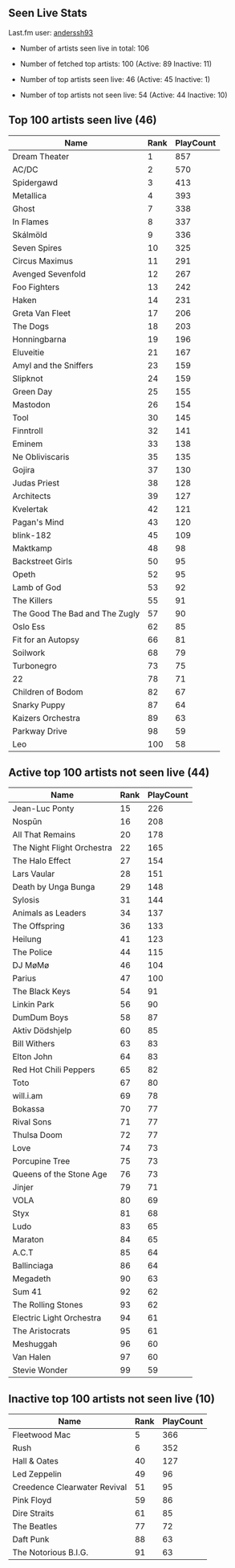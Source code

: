 ## Seen Live Stats

Last.fm user: [anderssh93](https://www.last.fm/user/anderssh93)

- Number of artists seen live in total: 106

- Number of fetched top artists: 100 (Active: 89 Inactive: 11)

- Number of top artists seen live: 46 (Active: 45 Inactive: 1)

- Number of top artists not seen live: 54 (Active: 44 Inactive: 10)

## Top 100 artists seen live (46)

Name                           | Rank | PlayCount
------------------------------ | ---- | ---------
Dream Theater                  | 1    | 857      
AC/DC                          | 2    | 570      
Spidergawd                     | 3    | 413      
Metallica                      | 4    | 393      
Ghost                          | 7    | 338      
In Flames                      | 8    | 337      
Skálmöld                       | 9    | 336      
Seven Spires                   | 10   | 325      
Circus Maximus                 | 11   | 291      
Avenged Sevenfold              | 12   | 267      
Foo Fighters                   | 13   | 242      
Haken                          | 14   | 231      
Greta Van Fleet                | 17   | 206      
The Dogs                       | 18   | 203      
Honningbarna                   | 19   | 196      
Eluveitie                      | 21   | 167      
Amyl and the Sniffers          | 23   | 159      
Slipknot                       | 24   | 159      
Green Day                      | 25   | 155      
Mastodon                       | 26   | 154      
Tool                           | 30   | 145      
Finntroll                      | 32   | 141      
Eminem                         | 33   | 138      
Ne Obliviscaris                | 35   | 135      
Gojira                         | 37   | 130      
Judas Priest                   | 38   | 128      
Architects                     | 39   | 127      
Kvelertak                      | 42   | 121      
Pagan's Mind                   | 43   | 120      
blink-182                      | 45   | 109      
Maktkamp                       | 48   | 98       
Backstreet Girls               | 50   | 95       
Opeth                          | 52   | 95       
Lamb of God                    | 53   | 92       
The Killers                    | 55   | 91       
The Good The Bad and The Zugly | 57   | 90       
Oslo Ess                       | 62   | 85       
Fit for an Autopsy             | 66   | 81       
Soilwork                       | 68   | 79       
Turbonegro                     | 73   | 75       
22                             | 78   | 71       
Children of Bodom              | 82   | 67       
Snarky Puppy                   | 87   | 64       
Kaizers Orchestra              | 89   | 63       
Parkway Drive                  | 98   | 59       
Leo                            | 100  | 58       

## Active top 100 artists not seen live (44)

Name                       | Rank | PlayCount
-------------------------- | ---- | ---------
Jean-Luc Ponty             | 15   | 226      
Nospūn                     | 16   | 208      
All That Remains           | 20   | 178      
The Night Flight Orchestra | 22   | 165      
The Halo Effect            | 27   | 154      
Lars Vaular                | 28   | 151      
Death by Unga Bunga        | 29   | 148      
Sylosis                    | 31   | 144      
Animals as Leaders         | 34   | 137      
The Offspring              | 36   | 133      
Heilung                    | 41   | 123      
The Police                 | 44   | 115      
DJ MøMø                    | 46   | 104      
Parius                     | 47   | 100      
The Black Keys             | 54   | 91       
Linkin Park                | 56   | 90       
DumDum Boys                | 58   | 87       
Aktiv Dödshjelp            | 60   | 85       
Bill Withers               | 63   | 83       
Elton John                 | 64   | 83       
Red Hot Chili Peppers      | 65   | 82       
Toto                       | 67   | 80       
will.i.am                  | 69   | 78       
Bokassa                    | 70   | 77       
Rival Sons                 | 71   | 77       
Thulsa Doom                | 72   | 77       
Love                       | 74   | 73       
Porcupine Tree             | 75   | 73       
Queens of the Stone Age    | 76   | 73       
Jinjer                     | 79   | 71       
VOLA                       | 80   | 69       
Styx                       | 81   | 68       
Ludo                       | 83   | 65       
Maraton                    | 84   | 65       
A.C.T                      | 85   | 64       
Ballinciaga                | 86   | 64       
Megadeth                   | 90   | 63       
Sum 41                     | 92   | 62       
The Rolling Stones         | 93   | 62       
Electric Light Orchestra   | 94   | 61       
The Aristocrats            | 95   | 61       
Meshuggah                  | 96   | 60       
Van Halen                  | 97   | 60       
Stevie Wonder              | 99   | 59       

## Inactive top 100 artists not seen live (10)

Name                         | Rank | PlayCount
---------------------------- | ---- | ---------
Fleetwood Mac                | 5    | 366      
Rush                         | 6    | 352      
Hall & Oates                 | 40   | 127      
Led Zeppelin                 | 49   | 96       
Creedence Clearwater Revival | 51   | 95       
Pink Floyd                   | 59   | 86       
Dire Straits                 | 61   | 85       
The Beatles                  | 77   | 72       
Daft Punk                    | 88   | 63       
The Notorious B.I.G.         | 91   | 63       
